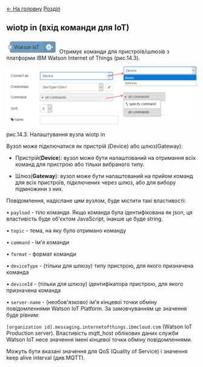 [<- На головну](../)  [Розділ](README.md)

## wiotp in (вхід команди для IoT)

![img](media/wiotp_in.png)Отримує команди для пристроїв/шлюзів з платформи IBM Watson Internet of Things (рис.14.3).

![img](media/14_3.png)

рис.14.3. Налаштування вузла wiotp in

Вузол може підключатися як пристрій (Device) або шлюз(Gateway):

- Пристрій(**Device**): вузол може бути налаштований на отримання всіх команд для пристрою або тільки вибраного типу.

- Шлюз(**Gateway**): вузол може бути налаштований на прийом команд для всіх пристроїв, підключених через шлюз, або для вибору підмножини з них.


Повідомлення, надіслане цим вузлом, буде містити такі властивості:

•     `payload` - тіло команди. Якщо команда була ідентифікована як json, ця властивість буде об'єктом JavaScript, інакше це буде string.

•     `topic` - тема, на яку було отримано команду

•     `command` - ім'я команди

•     `format` - формат команди

•     `deviceType` - (тільки для шлюзу) типу пристрою, для якого призначена команда

•     `deviceId` - (тільки для шлюзу) ідентифікатора пристрою, для якого призначена команда

•     `server-name` - (необов'язково) ім'я кінцевої точки обміну повідомленнями Watson IoT Platform. За замовчуванням це значення буде рівним: 

`[organization id].messaging.internetofthings.ibmcloud.com` (Watson IoT Production server). Властивість mqtt_host облікових даних служби Watson IoT несе значення імені кінцевої точки обміну повідомленнями.

Можуть бути вказані значення для QoS (Quality of Service) і значення keep alive interval (див.MQTT).